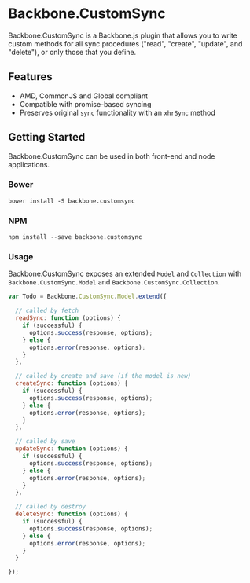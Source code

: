 # Backbone.CustomSync

Backbone.CustomSync is a Backbone.js plugin that allows you to write custom methods for all sync procedures ("read", "create", "update", and "delete"), or only those that you define.

## Features

- AMD, CommonJS and Global compliant
- Compatible with promise-based syncing
- Preserves original `sync` functionality with an `xhrSync` method

## Getting Started

Backbone.CustomSync can be used in both front-end and node applications.

### Bower

    bower install -S backbone.customsync


### NPM

    npm install --save backbone.customsync

### Usage

Backbone.CustomSync exposes an extended `Model` and `Collection` with `Backbone.CustomSync.Model` and `Backbone.CustomSync.Collection`.

``` javascript
var Todo = Backbone.CustomSync.Model.extend({

  // called by fetch
  readSync: function (options) {
    if (successful) {
      options.success(response, options);
    } else {
      options.error(response, options);
    }
  },

  // called by create and save (if the model is new)
  createSync: function (options) {
    if (successful) {
      options.success(response, options);
    } else {
      options.error(response, options);
    }
  },

  // called by save
  updateSync: function (options) {
    if (successful) {
      options.success(response, options);
    } else {
      options.error(response, options);
    }
  },

  // called by destroy
  deleteSync: function (options) {
    if (successful) {
      options.success(response, options);
    } else {
      options.error(response, options);
    }
  }

});
```
